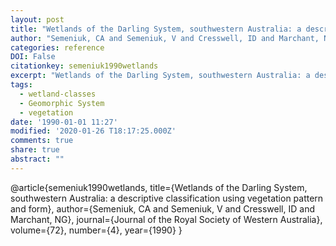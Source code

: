```yaml
---
layout: post
title: "Wetlands of the Darling System, southwestern Australia: a descriptive classification using vegetation pattern and form"
author: "Semeniuk, CA and Semeniuk, V and Cresswell, ID and Marchant, NG"
categories: reference
DOI: False
citationkey: semeniuk1990wetlands
excerpt: "Wetlands of the Darling System, southwestern Australia: a descriptive classification using vegetation pattern and form"
tags:
  - wetland-classes
  - Geomorphic System
  - vegetation
date: '1990-01-01 11:27'
modified: '2020-01-26 T18:17:25.000Z'
comments: true
share: true
abstract: ""
---
```

@article{semeniuk1990wetlands,
  title={Wetlands of the Darling System, southwestern Australia: a descriptive classification using vegetation pattern and form},
  author={Semeniuk, CA and Semeniuk, V and Cresswell, ID and Marchant, NG},
  journal={Journal of the Royal Society of Western Australia},
  volume={72},
  number={4},
  year={1990}
}
